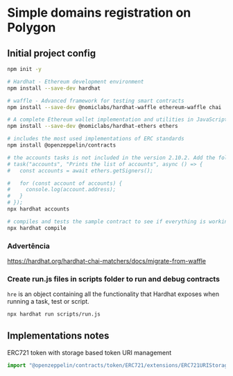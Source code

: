 # Simple domains registration on Polygon


## Initial project config
```bash
npm init -y

# Hardhat - Ethereum development environment
npm install --save-dev hardhat

# waffle - Advanced framework for testing smart contracts
npm install --save-dev @nomiclabs/hardhat-waffle ethereum-waffle chai 

# A complete Ethereum wallet implementation and utilities in JavaScript (and TypeScript)
npm install --save-dev @nomiclabs/hardhat-ethers ethers

# includes the most used implementations of ERC standards
npm install @openzeppelin/contracts

# the accounts tasks is not included in the version 2.10.2. Add the following in your hardhat.config.js
# task("accounts", "Prints the list of accounts", async () => {
#   const accounts = await ethers.getSigners();

#   for (const account of accounts) {
#     console.log(account.address);
#   }
# });
npx hardhat accounts

# compiles and tests the sample contract to see if everything is working
npx hardhat compile
```

### Advertência
https://hardhat.org/hardhat-chai-matchers/docs/migrate-from-waffle

### Create run.js files in scripts folder to run and debug contracts
```hre``` is an object containing all the functionality that Hardhat exposes when running a task, test or script.
```bash
npx hardhat run scripts/run.js
```


## Implementations notes

ERC721 token with storage based token URI management
```javascript
import "@openzeppelin/contracts/token/ERC721/extensions/ERC721URIStorage.sol";
```

